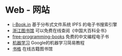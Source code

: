 # Web - 网站

- [i-Book.in](https://book.tstrs.me/)
基于分布式文件系统 IPFS 的电子书搜索引擎
- [浙江图书馆](https://www.zjlib.cn/)
可以免费在线查阅《中国大百科全书》
- [free-programming-books](https://ebookfoundation.github.io/free-programming-books/free-programming-books-zh.html)
免费的中文编程电子书
- [机器学习](https://developers.google.cn/machine-learning/crash-course/?hl=zh-cn)
Google的机器学习简易教程
- [书格](https://new.shuge.org/)
在线古籍图书馆

